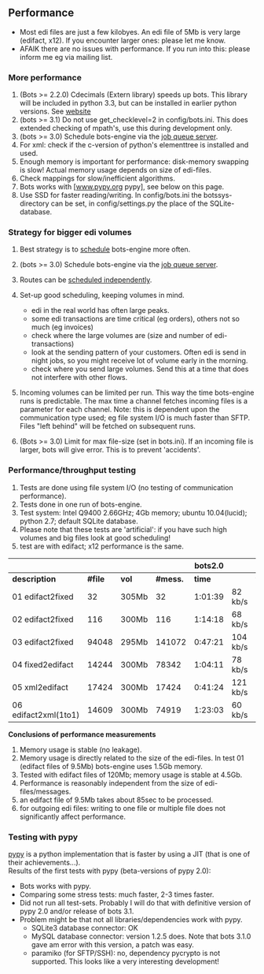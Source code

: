 ## Performance

-	Most edi files are just a few kilobyes. An edi file of 5Mb is
	very large (edifact, x12). If you encounter larger ones: please let me
	know. 
-	AFAIK there are no issues with performance. If you run into
	this: please inform me eg via mailing list.

### More performance

1.  (Bots \>= 2.2.0) Cdecimals (Extern library) speeds up bots. This
    library will be included in python 3.3, but can be installed in
    earlier python versions. See
    [website](http://www.bytereef.org/mpdecimal/index.html)
2.  (bots \>= 3.1) Do not use get\_checklevel=2 in config/bots.ini. This
    does extended checking of mpath's, use this during development
    only.
3.  (bots \>= 3.0) Schedule bots-engine via the [job queue
    server](Jobqueue.md).
4.  For xml: check if the c-version of python's elementtree is installed
    and used.
5.  Enough memory is important for performance: disk-memory swapping is
    slow! Actual memory usage depends on size of edi-files.
6.  Check mappings for slow/inefficient algorithms.
7.  Bots works with [www.pypy.org pypy], see below on this page.
8.  Use SSD for faster reading/writing. In config/bots.ini the
    botssys-directory can be set, in config/settings.py the place of the
    SQLite-database.


### Strategy for bigger edi volumes

1.  Best strategy is to [schedule](DeploymentEngine.md) bots-engine more
    often.
2.  (bots \>= 3.0) Schedule bots-engine via the [job queue
    server](Jobqueue.md).
3.  Routes can be [scheduled
    independently](DeploymentEngineOverview.md).
4.  Set-up good scheduling, keeping volumes in mind.
    -   edi in the real world has often large peaks.
    -   some edi transactions are time critical (eg orders), others not
        so much (eg invoices)
    -   check where the large volumes are (size and number of
        edi-transactions)
    -   look at the sending pattern of your customers. Often edi is send
        in night jobs, so you might receive lot of volume early in the
        morning.
    -   check where you send large volumes. Send this at a time that
        does not interfere with other flows.

5.  Incoming volumes can be limited per run. This way the time
    bots-engine runs is predictable. The max time a channel fetches
    incoming files is a parameter for each channel. Note: this is
    dependent upon the communication type used; eg file system I/O is
    much faster than SFTP. Files "left behind" will be fetched on
    subsequent runs.
6.  (Bots \>= 3.0) Limit for max file-size (set in bots.ini). If an
    incoming file is larger, bots will give error. This is to prevent
    'accidents'.


### Performance/throughput testing

1.  Tests are done using file system I/O (no testing of communication
    performance).
2.  Tests done in one run of bots-engine.
3.  Test system: Intel Q9400 2.66GHz; 4Gb memory; ubuntu 10.04(lucid);
    python 2.7; default SQLite database.
4.  Please note that these tests are 'artificial': if you have such high
    volumes and big files look at good scheduling!
5.  test are with edifact; x12 performance is the same.

<table>
  <thead>
    <th> </th>
    <th> </th>
    <th> </th>
    <th> </th>
    <th> <b>bots2.0</b> </th>
    <th> </th>
    <th> <b>bots2.2</b> </th>
    <th> <b>(cdecimal)</b></th>
    <th> <b>bots3.2</b> </th>
    <th> </th>
  </thead>
  <tbody>
    <tr>
      <td> <b>description</b> </td>
      <td> <b>#file</b> </td>
      <td> <b>vol</b> </td>
      <td> <b>#mess.</b> </td>
      <td> <b>time</b> </td>
      <td> </td>
      <td> <b>time</b> </td>
      <td> </td>
      <td> <b>time</b> </td>
      <td> </td>
    </tr>
    <tr>
      <td>01 edifact2fixed</td>
      <td>32 </td>
      <td>305Mb </td>
      <td>32</td>
      <td>1:01:39 </td>
      <td>82 kb/s</td>
      <td>0:50:57 </td>
      <td> 100 kb/s </td>
      <td>0:44:01 </td>
      <td> 115 kb/s</td>
    </tr>
    <tr>
      <td>02 edifact2fixed</td>
      <td>116</td>
      <td>300Mb</td>
      <td>116</td>
      <td>1:14:18 </td>
      <td>68 kb/s</td>
      <td>0:36:20 </td>
      <td>137 kb/s </td>
      <td>0:37:25 </td>
      <td> 133 kb/s</td>
    </tr>
    <tr>
      <td>03 edifact2fixed</td>
      <td>94048</td>
      <td>295Mb</td>
      <td>141072</td>
      <td>0:47:21 </td>
      <td>104 kb/s </td>
      <td>0:39:54 </td>
      <td>125 kb/s </td>
      <td>0:42:30 </td>
      <td> 115 kb/s</td>
    </tr>
    <tr>
      <td>04 fixed2edifact</td>
      <td>14244</td>
      <td>300Mb</td>
      <td>78342</td>
      <td>1:04:11 </td>
      <td>78 kb/s</td>
      <td>0:33:21 </td>
      <td>150 kb/s </td>
      <td>0:32:40 </td>
      <td> 153 kb/s</td>
    </tr>
    <tr>
      <td>05 xml2edifact</td>
      <td>17424</td>
      <td>300Mb</td>
      <td>17424</td>
      <td>0:41:24 </td>
      <td>121 kb/s </td>
      <td>0:35:48 </td>
      <td>139 kb/s </td>
      <td>0:35:20 </td>
      <td> 141 kb/s</td>
    </tr>
    <tr>
      <td>06 edifact2xml(1to1)</td>
      <td>14609</td>
      <td>300Mb</td>
      <td>74919</td>
      <td>1:23:03 </td>
      <td>60 kb/s </td>
      <td>0:58:19 </td>
      <td>85 kb/s </td>
      <td>0:44:38 </td>
      <td> 112 kb/s </td>
    </tr>
  </tbody>
</table>


**Conclusions of performance measurements**

1.  Memory usage is stable (no leakage).
2.  Memory usage is directly related to the size of the edi-files. In
    test 01 (edifact files of 9.5Mb) bots-engine uses 1.5Gb memory.
3.  Tested with edifact files of 120Mb; memory usage is stable at
    4.5Gb.
4.  Performance is reasonably independent from the size of
    edi-files/messages.
5.  an edifact file of 9.5Mb takes about 85sec to be processed.
6.  for outgoing edi files: writing to one file or multiple file does
    not significantly affect performance.


### Testing with pypy

[pypy](http://www.pypy.org) is a python implementation that is faster by using a
JIT (that is one of their achievements...).  
Results of the first tests with pypy (beta-versions of pypy 2.0): 

-	Bots works with pypy.
-	Comparing some stress tests: much faster, 2-3 times faster.
-	Did not run all test-sets. Probably I will do that with definitive
	version of pypy 2.0 and/or release of bots 3.1.
-	Problem might be that not all libraries/dependencies work with pypy.
	-	SQLite3 database connector: OK
	-	MySQL database connector: version 1.2.5 does. Note that bots 3.1.0 gave
		am error with this version, a patch was easy.
	-	paramiko (for SFTP/SSH): no, dependency pycrypto is not supported.
 		This looks like a very interesting development!

